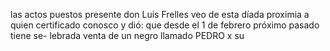 las actos puestos presente don Luis Frelles veo de esta díada proximia a quien certificado conosco y dió: que desde el 1 de febrero próximo pasado tiene se- lebrada venta de un negro llamado PEDRO x su
